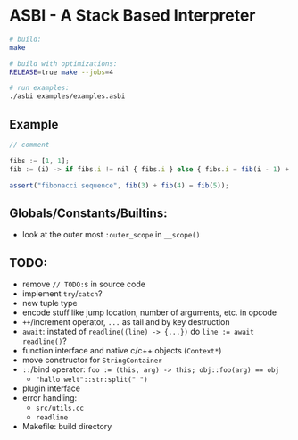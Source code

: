 # ASBI - A Stack Based Interpreter

```sh
# build:
make

# build with optimizations:
RELEASE=true make --jobs=4

# run examples:
./asbi examples/examples.asbi
```

## Example
```js
// comment

fibs := [1, 1];
fib := (i) -> if fibs.i != nil { fibs.i } else { fibs.i = fib(i - 1) + fib(i - 2) };

assert("fibonacci sequence", fib(3) + fib(4) = fib(5));
```

## Globals/Constants/Builtins:
- look at the outer most `:outer_scope` in `__scope()`

## TODO:
- remove `// TODO:`s in source code
- implement `try`/`catch`?
- new tuple type
- encode stuff like jump location, number of arguments, etc. in opcode
- `++`/increment operator, `...` as tail and by key destruction
- `await`: instated of `readline((line) -> {...})` do `line := await readline()`?
- function interface and native c/c++ objects (`Context*`)
- move constructor for `StringContainer`
- `::`/bind operator: `foo := (this, arg) -> this; obj::foo(arg) == obj`
	- `"hallo welt"::str:split(" ")`
- plugin interface
- error handling:
	- `src/utils.cc`
	- `readline`
- Makefile: build directory
